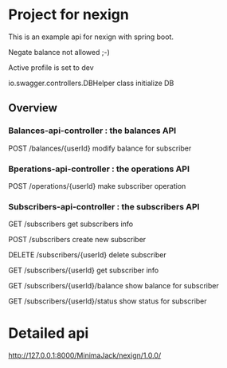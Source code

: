 # Project for nexign

This is an example api for nexign with spring boot.

Negate balance not allowed ;-)

Active profile is set to dev

io.swagger.controllers.DBHelper class initialize DB


## Overview  

### Balances-api-controller : the balances API
POST /balances/{userId}
modify balance for subscriber

### Bperations-api-controller : the operations API
POST /operations/{userId}
make subscriber operation

###  Subscribers-api-controller : the subscribers API
GET /subscribers
get subscribers info

POST /subscribers
create new subscriber

DELETE /subscribers/{userId}
delete subscriber

GET /subscribers/{userId}
get subscriber info

GET /subscribers/{userId}/balance
show balance for subscriber

GET /subscribers/{userId}/status
show status for subscriber

# Detailed api

http://127.0.0.1:8000/MinimaJack/nexign/1.0.0/